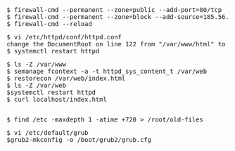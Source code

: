 <pre>
$ firewall-cmd --permanent --zone=public --add-port=80/tcp
$ firewall-cmd --permanent --zone=block --add-source=185.56.21.2
$ firewall-cmd --reload 
</pre>

<pre>
$ vi /etc/httpd/conf/httpd.conf 
change the DocumentRoot on line 122 from "/var/www/html" to "/var/web"
$ systemctl restart httpd
</pre>

<pre>
$ ls -Z /var/www 
$ semanage fcontext -a -t httpd_sys_content_t /var/web
$ restorecon /var/web/index.html
$ ls -Z /var/web
$systemctl restart httpd
$ curl localhost/index.html

</pre>

<pre>
$ find /etc -maxdepth 1 -atime +720 > /root/old-files
</pre>

<pre>
$ vi /etc/default/grub
$grub2-mkconfig -o /boot/grub2/grub.cfg

</pre>
